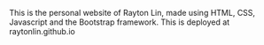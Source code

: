 This is the personal website of Rayton Lin, made using HTML, CSS, Javascript and the Bootstrap framework. This is deployed at raytonlin.github.io
